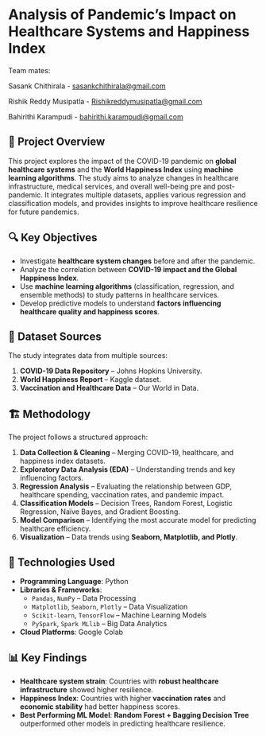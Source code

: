 # Analysis of Pandemic’s Impact on Healthcare Systems and Happiness Index
Team mates:

Sasank Chithirala - sasankchithirala@gmail.com

Rishik Reddy Musipatla - Rishikreddymusipatla@gmail.com

Bahirithi Karampudi - bahirithi.karampudi@gmail.com

## 📌 Project Overview
This project explores the impact of the COVID-19 pandemic on **global healthcare systems** and the **World Happiness Index** using **machine learning algorithms**. The study aims to analyze changes in healthcare infrastructure, medical services, and overall well-being pre and post-pandemic. It integrates multiple datasets, applies various regression and classification models, and provides insights to improve healthcare resilience for future pandemics.

## 🔍 Key Objectives
- Investigate **healthcare system changes** before and after the pandemic.
- Analyze the correlation between **COVID-19 impact and the Global Happiness Index**.
- Use **machine learning algorithms** (classification, regression, and ensemble methods) to study patterns in healthcare services.
- Develop predictive models to understand **factors influencing healthcare quality and happiness scores**.

## 📂 Dataset Sources
The study integrates data from multiple sources:
1. **COVID-19 Data Repository** – Johns Hopkins University.
2. **World Happiness Report** – Kaggle dataset.
3. **Vaccination and Healthcare Data** – Our World in Data.

## 🏗️ Methodology
The project follows a structured approach:
1. **Data Collection & Cleaning** – Merging COVID-19, healthcare, and happiness index datasets.
2. **Exploratory Data Analysis (EDA)** – Understanding trends and key influencing factors.
3. **Regression Analysis** – Evaluating the relationship between GDP, healthcare spending, vaccination rates, and pandemic impact.
4. **Classification Models** – Decision Trees, Random Forest, Logistic Regression, Naïve Bayes, and Gradient Boosting.
5. **Model Comparison** – Identifying the most accurate model for predicting healthcare efficiency.
6. **Visualization** – Data trends using **Seaborn, Matplotlib, and Plotly**.

## 🚀 Technologies Used
- **Programming Language**: Python
- **Libraries & Frameworks**: 
  - `Pandas`, `NumPy` – Data Processing
  - `Matplotlib`, `Seaborn`, `Plotly` – Data Visualization
  - `Scikit-learn`, `TensorFlow` – Machine Learning Models
  - `PySpark`, `Spark MLlib` – Big Data Analytics
- **Cloud Platforms**: Google Colab

## 📊 Key Findings
- **Healthcare system strain**: Countries with **robust healthcare infrastructure** showed higher resilience.
- **Happiness Index**: Countries with higher **vaccination rates** and **economic stability** had better happiness scores.
- **Best Performing ML Model**: **Random Forest + Bagging Decision Tree** outperformed other models in predicting healthcare resilience.


